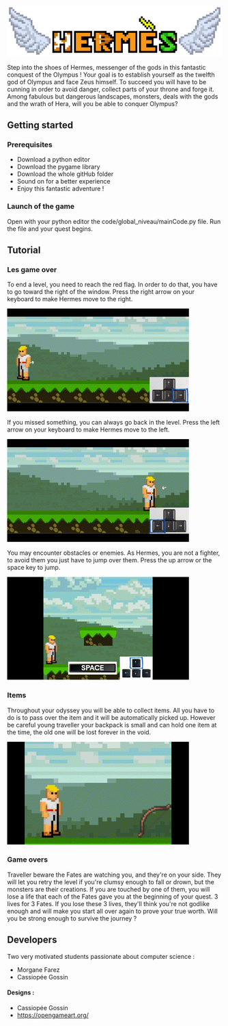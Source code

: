 ![Hermes title](design/menu/titre_7.png)

Step into the shoes of Hermes, messenger of the gods in this fantastic conquest of the Olympus ! Your goal is to 
establish yourself as the twelfth god of Olympus and face Zeus himself. To succeed you will have to be cunning in order
to avoid danger, collect parts of your throne and forge it. Among fabulous but dangerous landscapes, monsters, deals with the 
gods and the wrath of Hera, will you be able to conquer Olympus?

Getting started
---------------
### Prerequisites  

* Download a python editor
* Download the pygame library
* Download the whole gitHub folder
* Sound on for a better experience
* Enjoy this fantastic adventure !

### Launch of the game
Open with your python editor the code/global_niveau/mainCode.py file.
Run the file and your quest begins.

Tutorial
---------------
### Les game over


To end a level, you need to reach the red flag. In order to do that, you have to go toward the right of the window.
Press the right arrow on your keyboard to make Hermes move to the right.

![Run toward right](design/tuto/rightArrow.gif)


If you missed something, you can always go back in the level.
Press the left arrow on your keyboard to make Hermes move to the left.

![Run toward left](design/tuto/leftArrow.gif)

You may encounter obstacles or enemies. As Hermes, you are not a fighter, to avoid them you just have to jump over them.
Press the up arrow or the space key to jump.

![Run toward left](design/tuto/jump.gif)

### Items
Throughout your odyssey you will be able to collect items. All you have to do is to pass over the item and it will be
automatically picked up. However be careful young traveller your backpack is small and can hold one item at the
time, the old one will be lost forever in the void.

![Collect_itme](design/tuto/collectItem.gif)

### Game overs
Traveller beware the Fates are watching you, and they're on your side. They will let you retry the level if you're 
clumsy enough to fall or drown, but the monsters are their creations. If you are touched by one of them, you will lose a life 
that each of the Fates gave you at the beginning of your quest. 3 lives for 3 Fates. If you lose these 3 lives, they'll 
think you're not godlike enough and will make you start all over again to prove your true worth. Will you be strong 
enough to survive the journey ?

Developers 
---------------
Two very motivated students passionate about computer science : 
* Morgane Farez 
* Cassiopée Gossin

#### Designs : 
* Cassiopée Gossin
* https://opengameart.org/



